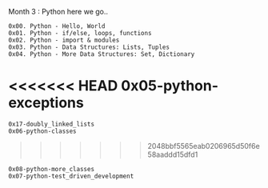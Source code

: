 Month 3 : Python here we go..

	0x00. Python - Hello, World
	0x01. Python - if/else, loops, functions
	0x02. Python - import & modules
	0x03. Python - Data Structures: Lists, Tuples
	0x04. Python - More Data Structures: Set, Dictionary
<<<<<<< HEAD
	0x05-python-exceptions
=======
	0x17-doubly_linked_lists
	0x06-python-classes
>>>>>>> 2048bbf5565eab0206965d50f6e58aaddd15dfd1

	0x08-python-more_classes
	0x07-python-test_driven_development

